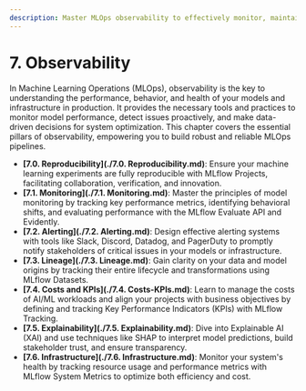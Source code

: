 ```yaml
---
description: Master MLOps observability to effectively monitor, maintain, and understand the behavior of production AI/ML models and infrastructure.
---
```


# 7. Observability

In Machine Learning Operations (MLOps), observability is the key to understanding the performance, behavior, and health of your models and infrastructure in production. It provides the necessary tools and practices to monitor model performance, detect issues proactively, and make data-driven decisions for system optimization. This chapter covers the essential pillars of observability, empowering you to build robust and reliable MLOps pipelines.

- **[7.0. Reproducibility](./7.0. Reproducibility.md)**: Ensure your machine learning experiments are fully reproducible with MLflow Projects, facilitating collaboration, verification, and innovation.
- **[7.1. Monitoring](./7.1. Monitoring.md)**: Master the principles of model monitoring by tracking key performance metrics, identifying behavioral shifts, and evaluating performance with the MLflow Evaluate API and Evidently.
- **[7.2. Alerting](./7.2. Alerting.md)**: Design effective alerting systems with tools like Slack, Discord, Datadog, and PagerDuty to promptly notify stakeholders of critical issues in your models or infrastructure.
- **[7.3. Lineage](./7.3. Lineage.md)**: Gain clarity on your data and model origins by tracking their entire lifecycle and transformations using MLflow Datasets.
- **[7.4. Costs and KPIs](./7.4. Costs-KPIs.md)**: Learn to manage the costs of AI/ML workloads and align your projects with business objectives by defining and tracking Key Performance Indicators (KPIs) with MLflow Tracking.
- **[7.5. Explainability](./7.5. Explainability.md)**: Dive into Explainable AI (XAI) and use techniques like SHAP to interpret model predictions, build stakeholder trust, and ensure transparency.
- **[7.6. Infrastructure](./7.6. Infrastructure.md)**: Monitor your system's health by tracking resource usage and performance metrics with MLflow System Metrics to optimize both efficiency and cost.
